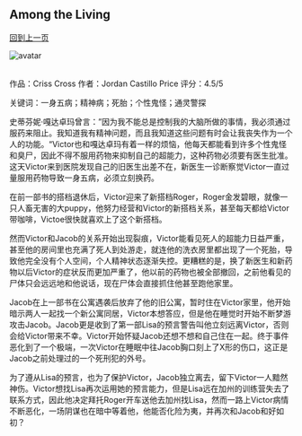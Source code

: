 ## Among the Living
[回到上一页](https://boheme130.github.io/PsyCop/)

![avatar](https://images-na.ssl-images-amazon.com/images/I/71ECJce2HRL.jpg)
<br>
<br>

作品：Criss Cross
作者：Jordan Castillo Price
评分：4.5/5

关键词：一身五病；精神病；死胎；个性鬼怪；通灵警探

史蒂芬妮·嘎达卓玛曾言：”因为我不能总是控制我的大脑所做的事情，我必须通过服药来阻止。我知道我有精神问题，而且我知道这些问题有时会让我丧失作为一个人的功能。“Victor也和嘎达卓玛有着一样的烦恼，他每天都能看到许多个性鬼怪和臭尸，因此不得不服用药物来抑制自己的超能力，这种药物必须要有医生批准。这天Victor来到医院发现自己的旧医生出差不在，新医生一诊断察觉Victor一直过量服用药物导致一身五病，必须立刻换药。

在前一部书的搭档退休后，Victor迎来了新搭档Roger，Roger金发碧眼，就像一只人畜无害的大puppy，他努力经营和Victor的新搭档关系，甚至每天都给Victor带咖啡，Victoe很快就喜欢上了这个新搭档。

然而Victor和Jacob的关系开始出现裂痕，Victor能看见死人的超能力日益严重，甚至他的房间里也充满了死人到处游走，就连他的洗衣房里都出现了一个死胎，导致他完全没有个人空间，个人精神状态逐渐失控。更糟糕的是，换了新医生和新药物以后Victor的症状反而更加严重了，他以前的药物也被全部撤回，之前他看见的尸体只会远远地和他说话，现在尸体会直接抓住他甚至跑他家里。

Jacob在上一部书在公寓遇袭后放弃了他的旧公寓，暂时住在Victor家里，他开始暗示两人一起找一个新公寓同居，Victor本想答应，但是他在睡觉时开始不断梦游攻击Jacob。Jacob更是收到了第一部Lisa的预言警告叫他立刻远离Victor，否则会给Victor带来不幸。Victor开始怀疑Jacob还想不想和自己住在一起。终于事件恶化到了一个极端，一次Victor在睡眠中往Jacob胸口刻上了X形的伤口，这正是Jacob之前处理过的一个死刑犯的外号。

为了遵从Lisa的预言，也为了保护Victor，Jacob独立离去，留下Victor一人黯然神伤。Victor想找Lisa再次运用她的预言能力，但是Lisa远在加州的训练营失去了联系方式，因此他决定拜托Roger开车送他去加州找Lisa，然而一路上Victor病情不断恶化，一场阴谋也在暗中等着他，他能否化险为夷，并再次和Jacob和好如初？


